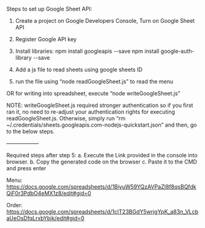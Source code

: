 Steps to set up Google Sheet API:

1. Create a project on Google Developers Console, Turn on Google Sheet API

2. Register Google API key

3. Install libraries:
	npm install googleapis --save
	npm install google-auth-library --save

4. Add a js file to read sheets using google sheets ID

5. run the file using “node readGoogleSheet.js” to read the menu

OR for writing into spreadsheet, execute “node writeGoogleSheet.js”


NOTE: writeGoogleSheet.js required stronger authentication so if you first ran it, no need to re-adjust your authentication rights for executing readGoogleSheet.js.
Otherwise, simply run “rm  ~/.credentials/sheets.googleapis.com-nodejs-quickstart.json” and then, go to the below steps.


——————

Required steps after step 5:
a. Execute the Link provided in the console into browser. 
b. Copy the generated code on the browser 
c. Paste it to the CMD and press enter


Menu:
https://docs.google.com/spreadsheets/d/1BiyuW59YQzAVPaZI8f8qsBQfdkQjF0r3PdbO4eMX1z8/edit#gid=0

Order:
https://docs.google.com/spreadsheets/d/1cIT23BGdY5wrigYpK_a83n_VLcbaUeOsDfqLrxbYbjk/edit#gid=0